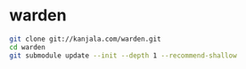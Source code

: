 # warden

```sh
git clone git://kanjala.com/warden.git
cd warden
git submodule update --init --depth 1 --recommend-shallow
```
